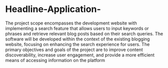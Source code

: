 # Headline-Application-
The project scope encompasses the development website with implementing a search feature that allows users to input keywords or phrases and retrieve relevant blog posts based on their search queries. The software will be developed within the context of the existing blogging website, focusing on enhancing the search experience for users. The primary objectives and goals of the project are to improve content discoverability, increase user engagement, and provide a more efficient means of accessing information on the platform 


